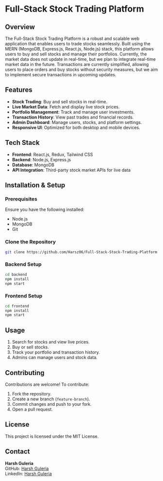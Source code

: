 # Full-Stack Stock Trading Platform

## Overview
The Full-Stack Stock Trading Platform is a robust and scalable web application that enables users to trade stocks seamlessly. Built using the MERN (MongoDB, Express.js, React.js, Node.js) stack, this platform allows users to buy and sell stocks and manage their portfolios. Currently, the market data does not update in real-time, but we plan to integrate real-time market data in the future. Transactions are currently simplified, allowing users to place orders and buy stocks without security measures, but we aim to implement secure transactions in upcoming updates.

## Features
- **Stock Trading**: Buy and sell stocks in real-time.
- **Live Market Data**: Fetch and display live stock prices.
- **Portfolio Management**: Track and manage user investments.
- **Transaction History**: View past trades and financial records.
- **Admin Dashboard**: Manage users, stocks, and platform settings.
- **Responsive UI**: Optimized for both desktop and mobile devices.

## Tech Stack
- **Frontend**: React.js, Redux, Tailwind CSS
- **Backend**: Node.js, Express.js
- **Database**: MongoDB
- **API Integration**: Third-party stock market APIs for live data

## Installation & Setup
### Prerequisites
Ensure you have the following installed:
- Node.js
- MongoDB
- Git

### Clone the Repository
```bash
git clone https://github.com/Harsz06/Full-Stack-Stock-Trading-Platform.git
```

### Backend Setup
```bash
cd backend
npm install
npm start
```

### Frontend Setup
```bash
cd frontend
npm install
npm start
```

## Usage
1. Search for stocks and view live prices.
2. Buy or sell stocks.
3. Track your portfolio and transaction history.
4. Admins can manage users and stock data.

## Contributing
Contributions are welcome! To contribute:
1. Fork the repository.
2. Create a new branch (`feature-branch`).
3. Commit changes and push to your fork.
4. Open a pull request.

## License
This project is licensed under the MIT License.

## Contact
**Harsh Guleria**  
GitHub: [Harsh Guleria](https://github.com/Harsz06)   
LinkedIn: [Harsh Guleria](https://www.linkedin.com/in/guleria-harsh)

